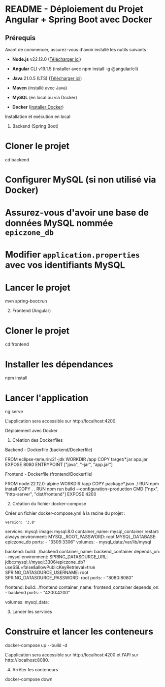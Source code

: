 # README - Déploiement du Projet Angular + Spring Boot avec Docker

## Prérequis

Avant de commencer, assurez-vous d'avoir installé les outils suivants :

- **Node.js** v22.12.0 ([Télécharger ici](https://nodejs.org/))

- **Angular** CLI v19.1.5 (installer avec npm install -g @angular/cli)

- **Java** 21.0.5 (LTS) ([Télécharger ici](https://adoptium.net/))

- **Maven** (installé avec Java)

- **MySQL** (en local ou via Docker)

- **Docker** ([Installer Docker](https://www.docker.com/get-started/))



Installation et exécution en local

1. Backend (Spring Boot)

# Cloner le projet
cd backend

# Configurer MySQL (si non utilisé via Docker)
# Assurez-vous d'avoir une base de données MySQL nommée `epiczone_db`
# Modifier `application.properties` avec vos identifiants MySQL

# Lancer le projet
mvn spring-boot:run

2. Frontend (Angular)

# Cloner le projet
cd frontend

# Installer les dépendances
npm install

# Lancer l'application
ng serve

L'application sera accessible sur http://localhost:4200.

Déploiement avec Docker

1. Création des Dockerfiles

Backend - Dockerfile (backend/Dockerfile)

FROM eclipse-temurin:21-jdk
WORKDIR /app
COPY target/*.jar app.jar
EXPOSE 8080
ENTRYPOINT ["java", "-jar", "app.jar"]

Frontend - Dockerfile (frontend/Dockerfile)

FROM node:22.12.0-alpine
WORKDIR /app
COPY package*.json ./
RUN npm install
COPY . .
RUN npm run build --configuration=production
CMD ["npx", "http-server", "dist/frontend"]
EXPOSE 4200

2. Création du fichier docker-compose

Créer un fichier docker-compose.yml à la racine du projet :

    version: '3.8'

services:
  mysql:
    image: mysql:8.0
    container_name: mysql_container
    restart: always
    environment:
      MYSQL_ROOT_PASSWORD: root
      MYSQL_DATABASE: epiczone_db
    ports:
      - "3306:3306"
    volumes:
      - mysql_data:/var/lib/mysql

  backend:
    build: ./backend
    container_name: backend_container
    depends_on:
      - mysql
    environment:
      SPRING_DATASOURCE_URL: jdbc:mysql://mysql:3306/epiczone_db?useSSL=false&allowPublicKeyRetrieval=true
      SPRING_DATASOURCE_USERNAME: root
      SPRING_DATASOURCE_PASSWORD: root
    ports:
      - "8080:8080"

  frontend:
    build: ./frontend
    container_name: frontend_container
    depends_on:
      - backend
    ports:
      - "4200:4200"

volumes:
  mysql_data:


3. Lancer les services

# Construire et lancer les conteneurs
docker-compose up --build -d

L'application sera accessible sur http://localhost:4200 et l'API sur http://localhost:8080.

4. Arrêter les conteneurs

docker-compose down